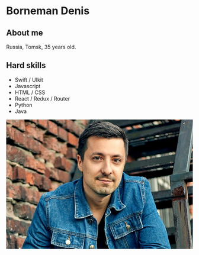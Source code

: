 # Borneman Denis

## About me

Russia, Tomsk, 35 years old.

## Hard skills

- Swift / UIkit
- Javascript
- HTML / CSS
- React / Redux / Router
- Python
- Java

![Hello, is it me you waiting for](./img/me.jpeg)



